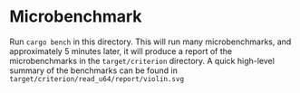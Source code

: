 # Microbenchmark

Run `cargo bench` in this directory. This will run many
microbenchmarks, and approximately 5 minutes later, it will produce a
report of the microbenchmarks in the `target/criterion` directory. A
quick high-level summary of the benchmarks can be found in
`target/criterion/read_u64/report/violin.svg`
